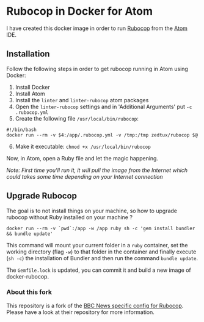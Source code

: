 # Rubocop in Docker for Atom

I have created this docker image in order to run [Rubocop](https://github.com/bbatsov/rubocop)
from the [Atom](https://atom.io/) IDE.

## Installation

Follow the following steps in order to get rubocop running in Atom using Docker:

 1. Install Docker
 2. Install Atom
 3. Install the `linter` and `linter-rubocop` atom packages
 4. Open the `linter-rubocop` settings and in 'Additional Arguments' put `-c .rubocop.yml`
 5. Create the following file `/usr/local/bin/rubocop`:

 ```
 #!/bin/bash
 docker run --rm -v $4:/app/.rubocop.yml -v /tmp:/tmp zedtux/rubocop $@
 ```
 6. Make it executable: `chmod +x /usr/local/bin/rubocop`

Now, in Atom, open a Ruby file and let the magic happening.

_Note: First time you'll run it, it will pull the image from the Internet which
could takes some time depending on your Internet connection_

## Upgrade Rubocop

The goal is to not install things on your machine, so how to upgrade rubocop without Ruby installed on your machine ?

```
docker run --rm -v `pwd`:/app -w /app ruby sh -c 'gem install bundler && bundle update' 
```

This command will mount your current folder in a `ruby` container, set the working directory (flag `-w`) to that folder in the container and finally execute (`sh -c`) the installation of Bundler and then run the command `bundle update`.

The `Gemfile.lock` is updated, you can commit it and build a new image of docker-rubocop.

### About this fork

This repository is a fork of the [BBC News specific config for Rubocop](https://github.com/BBC-News/rubocop-config).
Please have a look at their repository for more information.
